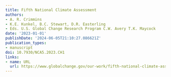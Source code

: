 ```yaml
---
title: Fifth National Climate Assessment
authors:
- A. R. Crimmins
- K.E. Kunkel, B.C. Stewart, D.R. Easterling
- Eds. U.S. Global Change Research Program C.W. Avery T.K. Maycock
date: '2023-01-01'
publishDate: '2024-06-05T21:10:27.086621Z'
publication_types:
- manuscript
doi: 10.7930/NCA5.2023.CH1
links:
- name: URL
  url: https://www.globalchange.gov/our-work/fifth-national-climate-assessment
---
```

